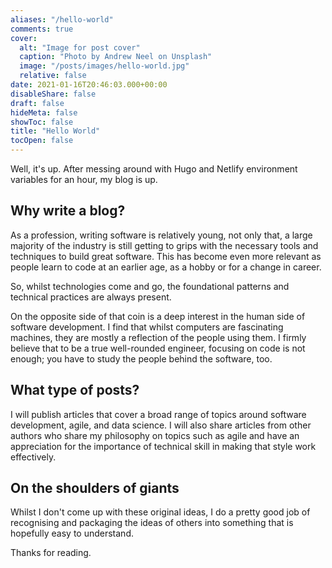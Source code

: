 ```yaml
---
aliases: "/hello-world"
comments: true
cover:
  alt: "Image for post cover"
  caption: "Photo by Andrew Neel on Unsplash"
  image: "/posts/images/hello-world.jpg"
  relative: false
date: 2021-01-16T20:46:03.000+00:00
disableShare: false
draft: false
hideMeta: false
showToc: false
title: "Hello World"
tocOpen: false
---
```


Well, it's up. After messing around with Hugo and Netlify environment variables for an hour, my blog is up.

## Why write a blog?

As a profession, writing software is relatively young, not only that, a large majority of the industry is still getting to grips with the necessary tools and techniques to build great software. This has become even more relevant as people learn to code at an earlier age, as a hobby or for a change in career.

So, whilst technologies come and go, the foundational patterns and technical practices are always present.

On the opposite side of that coin is a deep interest in the human side of software development. I find that whilst computers are fascinating machines, they are mostly a reflection of the people using them. I firmly believe that to be a true well-rounded engineer, focusing on code is not enough; you have to study the people behind the software, too.

## What type of posts?

I will publish articles that cover a broad range of topics around software development, agile, and data science. I will also share articles from other authors who share my philosophy on topics such as agile and have an appreciation for the importance of technical skill in making that style work effectively.

## On the shoulders of giants

Whilst I don't come up with these original ideas, I do a pretty good job of recognising and packaging the ideas of others into something that is hopefully easy to understand.

Thanks for reading.